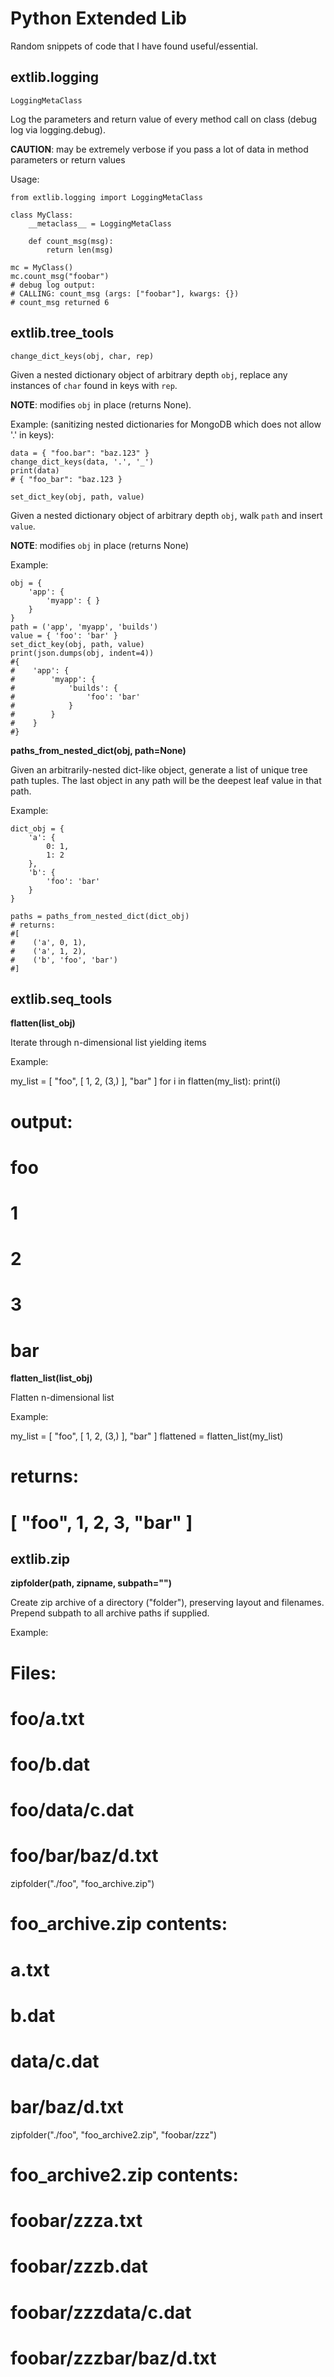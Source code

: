 Python Extended Lib
===================

Random snippets of code that I have found useful/essential.


extlib.logging
--------------

```LoggingMetaClass```

Log the parameters and return value of every method call on class (debug log via logging.debug).

**CAUTION**: may be extremely verbose if you pass a lot of data in method parameters or return values

Usage:

    from extlib.logging import LoggingMetaClass
    
    class MyClass:
        __metaclass__ = LoggingMetaClass
        
        def count_msg(msg):
            return len(msg)
    
    mc = MyClass()
    mc.count_msg("foobar")
    # debug log output:
    # CALLING: count_msg (args: ["foobar"], kwargs: {})
    # count_msg returned 6


extlib.tree_tools
-----------------

```change_dict_keys(obj, char, rep)```

Given a nested dictionary object of arbitrary depth ```obj```, replace any instances of ```char``` found in keys with
```rep```. 

**NOTE**: modifies ```obj``` in place (returns None).

Example: (sanitizing nested dictionaries for MongoDB which does not allow '.' in keys):
    
    data = { "foo.bar": "baz.123" }
    change_dict_keys(data, '.', '_')
    print(data)
    # { "foo_bar": "baz.123 }
    


```set_dict_key(obj, path, value)```

Given a nested dictionary object of arbitrary depth ```obj```, walk ```path``` and insert ```value```.


**NOTE**: modifies ```obj``` in place (returns None)

Example:
    
    obj = {
        'app': {
            'myapp': { }
        }
    }
    path = ('app', 'myapp', 'builds')
    value = { 'foo': 'bar' }
    set_dict_key(obj, path, value)
    print(json.dumps(obj, indent=4))
    #{
    #    'app': {
    #        'myapp': {
    #            'builds': {
    #                'foo': 'bar'
    #            }
    #        }
    #    }
    #}
    
**paths_from_nested_dict(obj, path=None)**

Given an arbitrarily-nested dict-like object, generate a list of unique tree path tuples.
The last object in any path will be the deepest leaf value in that path.

Example:

    dict_obj = {
        'a': {
            0: 1,
            1: 2
        },
        'b': {
            'foo': 'bar'
        }
    }

    paths = paths_from_nested_dict(dict_obj)
    # returns:
    #[
    #    ('a', 0, 1),
    #    ('a', 1, 2),
    #    ('b', 'foo', 'bar')
    #]
    
    
extlib.seq_tools
----------------

**flatten(list_obj)**

Iterate through n-dimensional list yielding items

Example:

   my_list = [ "foo", [ 1, 2, (3,) ], "bar" ]
   for i in flatten(my_list):
       print(i)
   # output:
   # foo
   # 1
   # 2
   # 3
   # bar
   
**flatten_list(list_obj)**
    
Flatten n-dimensional list

Example:

   my_list = [ "foo", [ 1, 2, (3,) ], "bar" ]
   flattened = flatten_list(my_list)
   # returns:
   # [ "foo", 1, 2, 3, "bar" ]
   

extlib.zip
----------

**zipfolder(path, zipname, subpath="")**

Create zip archive of a directory ("folder"), preserving layout and filenames. Prepend subpath to all archive paths if supplied.

Example:

   # Files:
   # foo/a.txt
   # foo/b.dat
   # foo/data/c.dat
   # foo/bar/baz/d.txt
   
   zipfolder("./foo", "foo_archive.zip")
   
   # foo_archive.zip contents:
   # a.txt
   # b.dat
   # data/c.dat
   # bar/baz/d.txt
   
   zipfolder("./foo", "foo_archive2.zip", "foobar/zzz")
   
   # foo_archive2.zip contents:
   # foobar/zzza.txt
   # foobar/zzzb.dat
   # foobar/zzzdata/c.dat
   # foobar/zzzbar/baz/d.txt
   